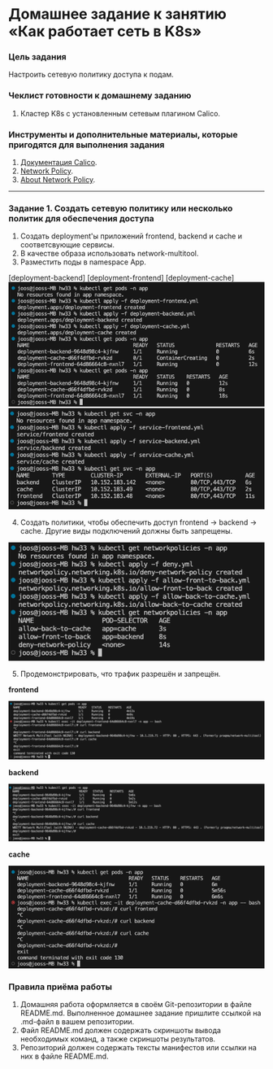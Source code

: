 # Домашнее задание к занятию «Как работает сеть в K8s»

### Цель задания

Настроить сетевую политику доступа к подам.

### Чеклист готовности к домашнему заданию

1. Кластер K8s с установленным сетевым плагином Calico.

### Инструменты и дополнительные материалы, которые пригодятся для выполнения задания

1. [Документация Calico](https://www.tigera.io/project-calico/).
2. [Network Policy](https://kubernetes.io/docs/concepts/services-networking/network-policies/).
3. [About Network Policy](https://docs.projectcalico.org/about/about-network-policy).

-----

### Задание 1. Создать сетевую политику или несколько политик для обеспечения доступа

1. Создать deployment'ы приложений frontend, backend и cache и соответсвующие сервисы.
2. В качестве образа использовать network-multitool.
3. Разместить поды в namespace App.

[deployment-backend]
[deployment-frontend]
[deployment-cache]
![1](https://github.com/joos-net/kuber-homeworks/blob/main/3.3/img/1.png)
![2](https://github.com/joos-net/kuber-homeworks/blob/main/3.3/img/2.png)

4. Создать политики, чтобы обеспечить доступ frontend -> backend -> cache. Другие виды подключений должны быть запрещены.

![3](https://github.com/joos-net/kuber-homeworks/blob/main/3.3/img/3.png)

5. Продемонстрировать, что трафик разрешён и запрещён.

**frontend**

![4](https://github.com/joos-net/kuber-homeworks/blob/main/3.3/img/4.png)

**backend**

![5](https://github.com/joos-net/kuber-homeworks/blob/main/3.3/img/5.png)

**cache**

![6](https://github.com/joos-net/kuber-homeworks/blob/main/3.3/img/6.png)


### Правила приёма работы

1. Домашняя работа оформляется в своём Git-репозитории в файле README.md. Выполненное домашнее задание пришлите ссылкой на .md-файл в вашем репозитории.
2. Файл README.md должен содержать скриншоты вывода необходимых команд, а также скриншоты результатов.
3. Репозиторий должен содержать тексты манифестов или ссылки на них в файле README.md.
